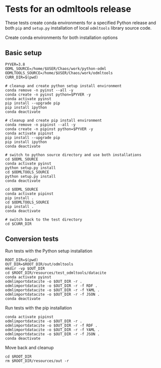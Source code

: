 # Tests for an odmltools release

These tests create conda environments for a specified Python release and both `pip` and `setup.py` installation of local `odmltools` library source code.

Create conda environments for both installation options

## Basic setup

    PYVER=3.8
    ODML_SOURCE=/home/$USER/Chaos/work/python-odml
    ODMLTOOLS_SOURCE=/home/$USER/Chaos/work/odmltools
    CURR_DIR=$(pwd)

    # cleanup and create python setup install environment
    conda remove -n pyinst --all -y
    conda create -n pyinst python=$PYVER -y
    conda activate pyinst
    pip install --upgrade pip
    pip install ipython
    conda deactivate

    # cleanup and create pip install environment
    conda remove -n pipinst --all -y
    conda create -n pipinst python=$PYVER -y
    conda activate pipinst
    pip install --upgrade pip
    pip install ipython
    conda deactivate

    # switch to python source directory and use both installations
    cd $ODML_SOURCE
    conda activate pyinst
    python setup.py install
    cd $ODMLTOOLS_SOURCE
    python setup.py install
    conda deactivate

    cd $ODML_SOURCE
    conda activate pipinst
    pip install .
    cd $ODMLTOOLS_SOURCE
    pip install .
    conda deactivate

    # switch back to the test directory
    cd $CURR_DIR

## Conversion tests

Run tests with the Python setup installation

    ROOT_DIR=$(pwd)
    OUT_DIR=$ROOT_DIR/out/odmltools
    mkdir -vp $OUT_DIR
    cd $ROOT_DIR/resources/test_odmltools/datacite
    conda activate pyinst
    odmlimportdatacite -o $OUT_DIR -r .
    odmlimportdatacite -o $OUT_DIR -r -f RDF .
    odmlimportdatacite -o $OUT_DIR -r -f YAML .
    odmlimportdatacite -o $OUT_DIR -r -f JSON .
    conda deactivate

Run tests with the pip installation

    conda activate pipinst
    odmlimportdatacite -o $OUT_DIR -r .
    odmlimportdatacite -o $OUT_DIR -r -f RDF .
    odmlimportdatacite -o $OUT_DIR -r -f YAML .
    odmlimportdatacite -o $OUT_DIR -r -f JSON .
    conda deactivate

Move back and cleanup

    cd $ROOT_DIR
    rm $ROOT_DIR/resources/out -r
